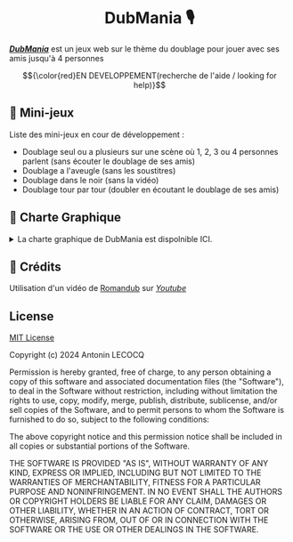 # <div align="center">DubMania 🎙️</div>

[***DubMania***](https://dj4nto.github.io/DubMania/) est un jeux web sur le thème du doublage pour jouer avec ses amis jusqu'à 4 personnes

$${\color{red}EN DEVELOPPEMENT(recherche de l'aide / looking for help)}$$

## 🎲 Mini-jeux 

Liste des mini-jeux en cour de développement :

* Doublage seul ou a plusieurs sur une scène où 1, 2, 3 ou 4 personnes parlent (sans écouter le doublage de ses amis)
* Doublage a l'aveugle (sans les soustitres)
* Doublage dans le noir (sans la vidéo)
* Doublage tour par tour (doubler en écoutant le doublage de ses amis)

## 🎨 Charte Graphique

<details>
<summary>La charte graphique de DubMania est dispolnible ICI.

</summary>

![1](./Charte%20Graphique%20DubMania/1.png)
![2](./Charte%20Graphique%20DubMania/2.png)

</details>

## 🙏 Crédits

Utilisation d'un vidéo de [Romandub](https://romandub.ch/) sur [*Youtube*](https://www.youtube.com/@RomandubCH)

## License

[MIT License](https://github.com/DJ4nto/DubMania/blob/main/LICENSE)

Copyright (c) 2024 Antonin LECOCQ

Permission is hereby granted, free of charge, to any person obtaining a copy
of this software and associated documentation files (the "Software"), to deal
in the Software without restriction, including without limitation the rights
to use, copy, modify, merge, publish, distribute, sublicense, and/or sell
copies of the Software, and to permit persons to whom the Software is
furnished to do so, subject to the following conditions:

The above copyright notice and this permission notice shall be included in all
copies or substantial portions of the Software.

THE SOFTWARE IS PROVIDED "AS IS", WITHOUT WARRANTY OF ANY KIND, EXPRESS OR
IMPLIED, INCLUDING BUT NOT LIMITED TO THE WARRANTIES OF MERCHANTABILITY,
FITNESS FOR A PARTICULAR PURPOSE AND NONINFRINGEMENT. IN NO EVENT SHALL THE
AUTHORS OR COPYRIGHT HOLDERS BE LIABLE FOR ANY CLAIM, DAMAGES OR OTHER
LIABILITY, WHETHER IN AN ACTION OF CONTRACT, TORT OR OTHERWISE, ARISING FROM,
OUT OF OR IN CONNECTION WITH THE SOFTWARE OR THE USE OR OTHER DEALINGS IN THE
SOFTWARE.
